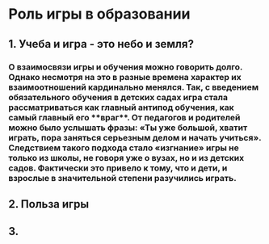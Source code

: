 # Роль игры в образовании
## 1. Учеба и игра - это небо и земля?
### О взаимосвязи игры и обучения можно говорить долго. Однако несмотря на это в разные времена характер их взаимоотношений кардинально менялся. Так, с введением обязательного обучения в детских садах игра стала рассматриваться как главный антипод обучения, как самый главный его \*\*враг\*\*. От педагогов и родителей можно было услышать фразы: «Ты уже большой, хватит играть, пора заняться серьезным делом и начать учиться». Следствием такого подхода стало «изгнание» игры не только из школы, не говоря уже о вузах, но и из детских садов. Фактически это привело к тому, что и дети, и взрослые в значительной степени разучились играть.
## 2. Польза игры
###
## 3. 
